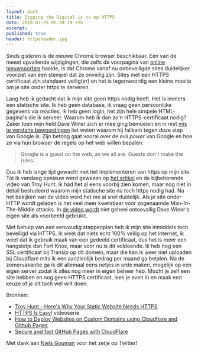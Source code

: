 ```yaml
---
layout: post
title: Digging the Digital is nu op HTTPS
date: 2018-07-25 05:39:19 +2h
excerpt: 
published: true
header: httpsheader.jpg
---
```


Sinds gisteren is de nieuwe Chrome browser beschikbaar. Eén van de meest opvallende wijzigingen, die zelfs de voorpagina van [online nieuwsportals](https://nos.nl/artikel/2242936-chrome-geeft-nu-waarschuwing-als-verbinding-website-niet-veilig-is.html) haalde, is dat Chrome vanaf nu onbeveiligde sites duidelijker voorziet van een stempel dat ze onveilig zijn. Sites met een HTTPS certificaat zijn standaard veilig(er) en het is tegenwoordig een kleine moeite om je site onder https te serveren.

Lang heb ik gedacht dat ik mijn site geen https nodig heeft. Het is immers een statische site. Ik heb geen database, ik vraag geen persoonlijke gegevens via reacties, ik heb geen login, het zijn hele simpele HTML-pagina's die ik serveer. Waarom heb ik dan zo'n HTTPS-certificaat nodig? Zeker toen mijn held Dave Winer zich er mee ging bemoeien en in niet [mis te verstane bewoordingen](http://this.how/googleAndHttp/) liet weten waarom hij falikant tegen deze stap van Google is. Zijn betoog gaat vooral over de _evil power_ van Google en hoe ze via hun browser de regels op het web willen bepalen. 

> Google is a guest on the web, as we all are. Guests don't make the rules.

Dus ik heb lange tijd gewacht met het implementeren van https op mijn site. Tot ik vandaag opnieuw werd gewezen op [het artikel](https://www.troyhunt.com/heres-why-your-static-website-needs-https/) en de bijbehorende video van Troy Hunt. Ik had het al eens voorbij zien komen, maar nog niet in detail bestudeerd waarom mijn statische site nu toch https nodig had. 
Na het bekijken van de video werd het me al snel duidelijk. Als je site onder HTTP wordt geladen is het veel meer kwetsbaar voor zogenaamde Man-In-The-Middle attacks. In [de video wordt](https://youtu.be/_BNIkw4Ao9w?t=677) niet geheel ontoevallig Dave Winer's eigen site als voorbeeld gebruikt. 

Met behulp van een eenvoudig stappenplan heb ik mijn site inmiddels toch beveiligd via HTTPS. Ik weet dat niets echt 100% veilig op het internet, ik weet dat ik gebruik maak van een gedeeld certificaat, dus het is meer een hangslotje dan Fort Knox, maar voor nu is dit voldoende. Ik heb nog een SSL certificaat bij Transip op dit domein, maar die kan ik weer niet uploaden bij Cloudflare mits ik een aanzienlijk bedrag per maand ga betalen. Na de zomervakantie ga ik dit allemaal eens netjes in orde maken, mogelijk op een eigen server zodat ik alles nog meer in eigen beheer heb. 
Mocht je zelf een site hebben en nog geen HTTPS certificaat, lees je even in en maak een keuze of je dit toch wel wilt doen. 

Bronnen:
* [Troy Hunt - Here's Why Your Static Website Needs HTTPS](https://www.troyhunt.com/heres-why-your-static-website-needs-https/)
* [HTTPS Is Easy!](https://httpsiseasy.com/) videoserie
* [How to Deploy Websites on Custom Domains using Cloudflare and Github Pages](https://medium.com/crowdbotics/annie-azana-how-to-deploy-websites-using-cloudflare-and-github-pages-c415c55fea36)
* [Secure and fast GitHub Pages with CloudFlare](https://blog.cloudflare.com/secure-and-fast-github-pages-with-cloudflare/)

Met dank aan [Niels Gouman](https://nielsgouman.nl/) voor het zetje op Twitter! 